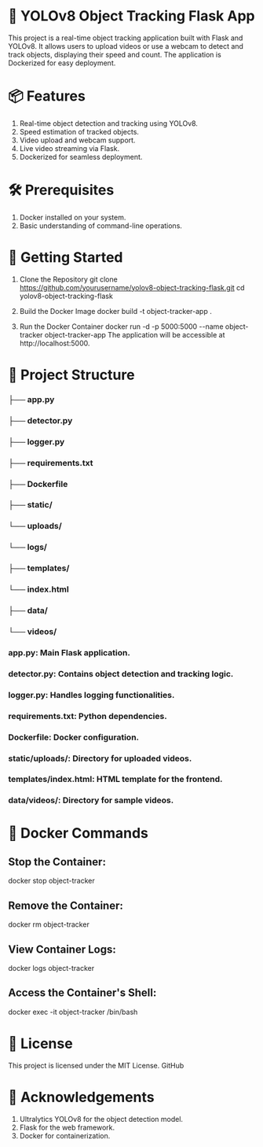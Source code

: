 # 🚀 YOLOv8 Object Tracking Flask App
This project is a real-time object tracking application built with Flask and YOLOv8. It allows users to upload videos or use a webcam to detect and track objects, displaying their speed and count. The application is Dockerized for easy deployment.​

# 📦 Features
1. Real-time object detection and tracking using YOLOv8.
2. Speed estimation of tracked objects.
3. Video upload and webcam support.
4. Live video streaming via Flask.
5. Dockerized for seamless deployment.​

# 🛠️ Prerequisites
1. Docker installed on your system.
2. Basic understanding of command-line operations.​

# 🚀 Getting Started
1. Clone the Repository
git clone https://github.com/yourusername/yolov8-object-tracking-flask.git
cd yolov8-object-tracking-flask

2. Build the Docker Image
docker build -t object-tracker-app .

3. Run the Docker Container
docker run -d -p 5000:5000 --name object-tracker object-tracker-app
The application will be accessible at http://localhost:5000.​

# 📁 Project Structure

### ├── app.py
### ├── detector.py
### ├── logger.py
### ├── requirements.txt
### ├── Dockerfile
### ├── static/
###     └── uploads/
###     └── logs/
### ├── templates/
###     └── index.html
### ├── data/
###     └── videos/


### app.py: Main Flask application.
### detector.py: Contains object detection and tracking logic.
### logger.py: Handles logging functionalities.
### requirements.txt: Python dependencies.
### Dockerfile: Docker configuration.
### static/uploads/: Directory for uploaded videos.
### templates/index.html: HTML template for the frontend.
### data/videos/: Directory for sample videos.​

# 🐳 Docker Commands

## Stop the Container:

  docker stop object-tracker
  
## Remove the Container:

  docker rm object-tracker
  
## View Container Logs:

  docker logs object-tracker
  
## Access the Container's Shell:

  docker exec -it object-tracker /bin/bash
  
# 📝 License
This project is licensed under the MIT License.​
GitHub

# 🙏 Acknowledgements
1. Ultralytics YOLOv8 for the object detection model.
2. Flask for the web framework.
3. Docker for containerization.​


